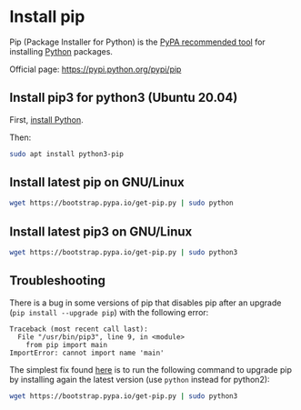 # Install pip

Pip (Package Installer for Python) is the  [PyPA recommended tool](https://packaging.python.org/current/) for installing [Python](install-python.md) packages.

Official page: <https://pypi.python.org/pypi/pip>

## Install pip3 for python3 (Ubuntu 20.04)

First, [install Python](install-python.md).

Then:

```bash
sudo apt install python3-pip
```

## Install latest pip on GNU/Linux

```bash
wget https://bootstrap.pypa.io/get-pip.py | sudo python
```

## Install latest pip3 on GNU/Linux

```bash
wget https://bootstrap.pypa.io/get-pip.py | sudo python3
```

## Troubleshooting

There is a bug in some versions of pip that disables pip after an upgrade (`pip install --upgrade pip`) with the following error:

```
Traceback (most recent call last):
  File "/usr/bin/pip3", line 9, in <module>
    from pip import main
ImportError: cannot import name 'main'
```

The simplest fix found [here](https://github.com/pypa/pip/issues/5240#issuecomment-381677898) is to run the following command to upgrade pip by installing again the latest version (use `python` instead for python2):

```bash
wget https://bootstrap.pypa.io/get-pip.py | sudo python3
```
